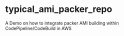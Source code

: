 # typical_ami_packer_repo
A Demo on how to integrate packer AMI building within CodePipeline/CodeBuild in AWS
